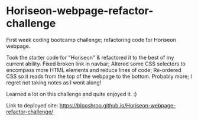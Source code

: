 # Horiseon-webpage-refactor-challenge
First week coding bootcamp challenge; refactoring code for Horiseon webpage.

Took the starter code for "Horiseon" & refactored it to the best of my current ability.
Fixed broken link in navbar; 
Altered some CSS selectors to encompass more HTML elements and reduce lines of code;
Re-ordered CSS so it reads from the top of the webpage to the bottom.
Probably more; I regret not taking notes as I went along! 

Learned a lot on this challenge and quite enjoyed it.
:)

Link to deployed site: https://blooshroo.github.io/Horiseon-webpage-refactor-challenge/
